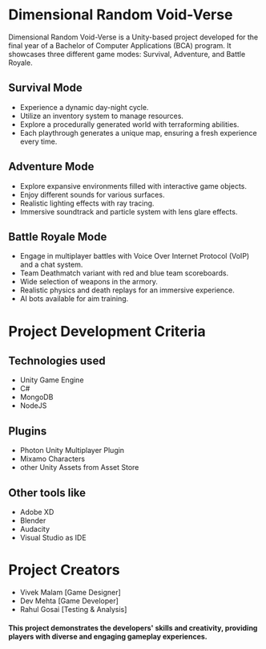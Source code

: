 # Dimensional Random Void-Verse
Dimensional Random Void-Verse is a Unity-based project developed for the final year of a Bachelor of Computer Applications (BCA) program. It showcases three different game modes: Survival, Adventure, and Battle Royale.

## Survival Mode
* Experience a dynamic day-night cycle.
* Utilize an inventory system to manage resources.
* Explore a procedurally generated world with terraforming abilities.
* Each playthrough generates a unique map, ensuring a fresh experience every time.
## Adventure Mode
* Explore expansive environments filled with interactive game objects.
* Enjoy different sounds for various surfaces.
* Realistic lighting effects with ray tracing.
* Immersive soundtrack and particle system with lens glare effects.
## Battle Royale Mode
* Engage in multiplayer battles with Voice Over Internet Protocol (VoIP) and a chat system.
* Team Deathmatch variant with red and blue team scoreboards.
* Wide selection of weapons in the armory.
* Realistic physics and death replays for an immersive experience.
* AI bots available for aim training.
# Project Development Criteria
## Technologies used
* Unity Game Engine
* C#
* MongoDB
* NodeJS
## Plugins
* Photon Unity Multiplayer Plugin
* Mixamo Characters
* other Unity Assets from Asset Store
## Other tools like
* Adobe XD
* Blender
* Audacity
* Visual Studio as IDE

# Project Creators
* Vivek Malam [Game Designer]
* Dev Mehta [Game Developer]
* Rahul Gosai [Testing & Analysis]

#### This project demonstrates the developers' skills and creativity, providing players with diverse and engaging gameplay experiences.
